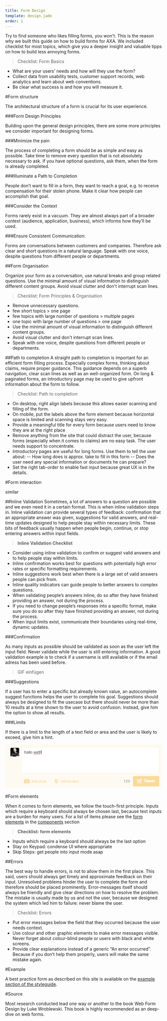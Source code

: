 ```yaml
---
title: Form Design
template: design.jade
order: 1
---
```

Try to find someone who likes filling forms, you won't. This is the reason why we built this guide on how to build forms for AXA. We included checklist for most topics, which give you a deeper insight and valuable tipps on how to build less annoying forms.

>Checklist: Form Basics
- What are your users’ needs and how will they use the form?
- Collect data from usability tests, customer support records, web analytics and learn about web conventions.
- Be clear what success is and how you will measure it.

#Form structure

The architectural structure of a form is crucial for its user experience.

###Form Design Principles

Building upon the general design principles, there are some more principles we consider important for designing forms.

###Minimize the pain

The process of completing a form should be as simple and easy as possible. Take time to remove every question that is not absolutely necessary to ask. If you have optional questions, ask them, when the form is already completed.

###Illuminate a Path to Completion

People don’t want to fill in a form, they want to reach a goal, e.g. to receive compensation for their stolen phone. Make it clear how people can accomplish that goal.

###Consider the Context

Forms rarely exist in a vacuum. They are almost always part of a broader context (audience, application, business), which informs how they’ll be used.

###Ensure Consistent Communication:

Forms are conversations between customers and companies. Therefore ask clear and short questions in a natural language. Speak with one voice, despite questions from different people or departments.

##Form Organisation

Organize your form as a conversation, use natural breaks and group related questions.
Use the minimal amount of visual information to distinguish different content groups. Avoid visual clutter and don't interrupt scan lines.

>Checklist: Form Principles & Organisation
- Remove unnecessary questions.
- few short topics > one page
- few topics with large number of questions > multiple pages
- one topic with large number of questions > one page
- Use the minimal amount of visual information to distinguish different content groups.
- Avoid visual clutter and don't interrupt scan lines.
- Speak with one voice, despite questions from different people or departments.

##Path to completion
A straight path to completion is important for an efficient form filling process. Especially complex forms, thinking about claims, require proper guidance. This guidance depends on a superb navigation, clear scan lines as well as an well-organized form.
On long & paginated forms, an introductory page may be used to give upfront information about the form to follow.

>Checklist: Path to completion
- On desktop, right align labels because this allows easier scanning and filling of the form.
- On mobile, put the labels above the form element because horizontal space is limited and scanning stays very easy.
- Provide a meaningful title for every form because users need to know they are at the right place
- Remove anything from the site that could distract the user, because forms (especially when it comes to claims) are no easy task. The user needs support to concentrate.
- Introductory pages are useful for long forms. Use them to tell the user about:
-- How long does is approx. take to fill in this form
-- Does the user need any special information or documents he can prepare?
- Set the right tab-order to enable fast input because great UX is in the details.

#Form interaction

similar

##Inline Validation
Sometimes, a lot of answers to a question are possible and we even need it in a certain format. This is when inline validation steps in.
Inline validation can provide several types of feedback: confirmation that an appropriate answer was given, suggestions for valid answers, and real-time updates designed to help people stay within necessary limits. These bits of feedback usually happen when people begin, continue, or stop entering answers within input fields.

>**Inline Validation Checklist**
- Consider using inline validation to confirm or
suggest valid answers and to help people stay
within limits.
- Inline confirmation works best for questions with
potentially high error rates or specific formatting
requirements.
- Inline suggestions work best when there is a
large set of valid answers people can pick from.
- Inline quality indicators can guide people to
better answers to complex questions.
- When validating people’s answers inline, do so
after they have finished providing an answer, not
during the process.
- If you need to change people’s responses into a
specific format, make sure you do so after they
have finished providing an answer, not during
the process.
- When input limits exist, communicate their
boundaries using real-time, dynamic updates.

###Confirmation

As many inputs as possible should be validated as soon as the user left the input field. Never validate while the user is still entering information. A good validation example is to check if a username is still available or if the email adress has been used before.
>GIF einfügen

###Suggestions

If a user has to enter a specific but already known value, an autocomplete suggest functions helps the user to complete his goal. Suggestions should always be designed to fit the usecase but there should never be more than 10 results at a time shown to the user to avoid confusion. Instead, give him the option to show all results.

###Limits

If there is a limit to the length of a text field or area and the user is likely to exceed, give him a hint.

![Good Example of a length indicator](/images/design/length_indicator.png)


#Form elements

When it comes to form elements, we follow the touch-first principle. Inputs which require a keyboard should always be chosen last, because text inputs are a burden for many users.
For a list of items please see the [form elements](/design/components/form_elements) in the [components](/design/components/) section

>**Checklist: form elements**
- Inputs which require a keyboard should always be the last option  
- Stay on Keypad: condense UI where appropriate
- Skip Steps: get people into input mode asap

##Errors

The best way to handle errors, is not to allow them in the first place. This said, users should always get timely and approximate feedback on their input. Unresolved problems hinder the user to complete the form and therefore should be placed prominently.
Error-messages itself should always be friendly and give clear directions on how to resolve the problem. The mistake is usually made by us and not the user, because we designed the system which led him to failure: never blame the user.

>Checklist: Errors
- Put error messages below the field that they occurred because the user needs context.
- Use colour and other graphic elements to make error messages visible. Never forget about colour-blind people or users with black and white screens.
- Provide clear explanations instead of a generic “An error occurred”. Because if you don’t help them properly, users will make the same mistake again.


#Example

A best practice form as described on this site is available on the [example section of the styleguide](#).

#Source

Most research conducted lead one way or another to the book Web Form Design by Luke Wroblewski. This book is highly recommended as an deep-dive on web forms.
<!-- Copyright AXA Versicherungen AG 2015 -->

